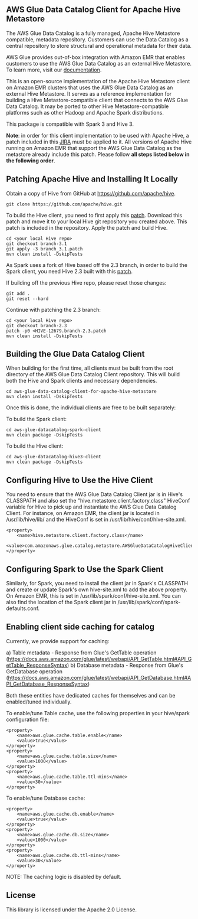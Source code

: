 ## AWS Glue Data Catalog Client for Apache Hive Metastore
The AWS Glue Data Catalog is a fully managed, Apache Hive Metastore compatible, metadata repository. Customers can use the Data Catalog as a central repository to store structural and operational metadata for their data.

AWS Glue provides out-of-box integration with Amazon EMR that enables customers to use the AWS Glue Data Catalog as an external Hive Metastore. To learn more, visit our [documentation](https://docs.aws.amazon.com/emr/latest/ReleaseGuide/emr-hive-metastore-glue.html).

This is an open-source implementation of the Apache Hive Metastore client on Amazon EMR clusters that uses the AWS Glue Data Catalog as an external Hive Metastore. It serves as a reference implementation for building a Hive Metastore-compatible client that connects to the AWS Glue Data Catalog. It may be ported to other Hive Metastore-compatible platforms such as other Hadoop and Apache Spark distributions.

This package is compatible with Spark 3 and Hive 3.

**Note**: in order for this client implementation to be used with Apache Hive, a patch included in this [JIRA](https://issues.apache.org/jira/browse/HIVE-12679) must be applied to it. All versions of Apache Hive running on Amazon EMR that support the AWS Glue Data Catalog as the metastore already include this patch. Please follow **all steps listed below in the following order**.

## Patching Apache Hive and Installing It Locally

Obtain a copy of Hive from GitHub at https://github.com/apache/hive.

	git clone https://github.com/apache/hive.git

To build the Hive client, you need to first apply this [patch](https://github.com/awslabs/aws-glue-data-catalog-client-for-apache-hive-metastore/blob/branch-3.4.0/branch_3.1.patch).  Download this patch and move it to your local Hive git repository you created above. This patch is included in the repository. Apply the patch and build Hive.

    cd <your local Hive repo>	
    git checkout branch-3.1
	git apply -3 branch_3.1.patch
	mvn clean install -DskipTests

As Spark uses a fork of Hive based off the 2.3 branch, in order to build the Spark client, you need Hive 2.3 built with this [patch](https://issues.apache.org/jira/secure/attachment/12958418/HIVE-12679.branch-2.3.patch).

If building off the previous Hive repo, please reset those changes:

    git add .
    git reset --hard

Continue with patching the 2.3 branch:

	cd <your local Hive repo>
	git checkout branch-2.3
    patch -p0 <HIVE-12679.branch-2.3.patch
    mvn clean install -DskipTests

## Building the Glue Data Catalog Client

When building for the first time, all clients must be built from the root directory of the AWS Glue Data Catalog Client repository. This will build both the Hive and Spark clients and necessary dependencies.

    cd aws-glue-data-catalog-client-for-apache-hive-metastore
    mvn clean install -DskipTests

Once this is done, the individual clients are free to be built separately:

To build the Spark client:

    cd aws-glue-datacatalog-spark-client
    mvn clean package -DskipTests

To build the Hive client:

    cd aws-glue-datacatalog-hive3-client
    mvn clean package -DskipTests

## Configuring Hive to Use the Hive Client

You need to ensure that the AWS Glue Data Catalog Client jar is in Hive's CLASSPATH and also set the "hive.metastore.client.factory.class" HiveConf variable for Hive to pick up and instantiate the AWS Glue Data Catalog Client.  For instance, on Amazon EMR, the client jar is located in /usr/lib/hive/lib/ and the HiveConf is set in /usr/lib/hive/conf/hive-site.xml.

	<property>
 		<name>hive.metastore.client.factory.class</name>
 		<value>com.amazonaws.glue.catalog.metastore.AWSGlueDataCatalogHiveClientFactory</value>
	</property>

## Configuring Spark to Use the Spark Client

Similarly, for Spark, you need to install the client jar in Spark's CLASSPATH and create or update Spark's own hive-site.xml to add the above property.  On Amazon EMR, this is set in /usr/lib/spark/conf/hive-site.xml.  You can also find the location of the Spark client jar in /usr/lib/spark/conf/spark-defaults.conf.

## Enabling client side caching for catalog

Currently, we provide support for caching:

a) Table metadata - Response from Glue's GetTable operation (https://docs.aws.amazon.com/glue/latest/webapi/API_GetTable.html#API_GetTable_ResponseSyntax)
b) Database metadata - Response from Glue's GetDatabase operation (https://docs.aws.amazon.com/glue/latest/webapi/API_GetDatabase.html#API_GetDatabase_ResponseSyntax)

Both these entities have dedicated caches for themselves and can be enabled/tuned individually.

To enable/tune Table cache, use the following properties in your hive/spark configuration file:

	<property>
 		<name>aws.glue.cache.table.enable</name>
 		<value>true</value>
	</property>
	<property>
 		<name>aws.glue.cache.table.size</name>
 		<value>1000</value>
	</property>
	<property>
 		<name>aws.glue.cache.table.ttl-mins</name>
 		<value>30</value>
	</property>

To enable/tune Database cache:

	<property>
 		<name>aws.glue.cache.db.enable</name>
 		<value>true</value>
	</property>
	<property>
 		<name>aws.glue.cache.db.size</name>
 		<value>1000</value>
	</property>
	<property>
 		<name>aws.glue.cache.db.ttl-mins</name>
 		<value>30</value>
	</property>

NOTE: The caching logic is disabled by default.

## License

This library is licensed under the Apache 2.0 License. 